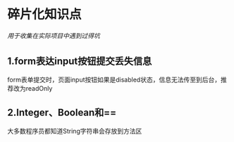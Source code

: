 # 碎片化知识点
######  用于收集在实际项目中遇到过得坑

## 1.form表达input按钮提交丢失信息
form表单提交时，页面input按钮如果是disabled状态，信息无法传至到后台，推荐改为readOnly
## 2.Integer、Boolean和==
大多数程序员都知道String字符串会存放到方法区